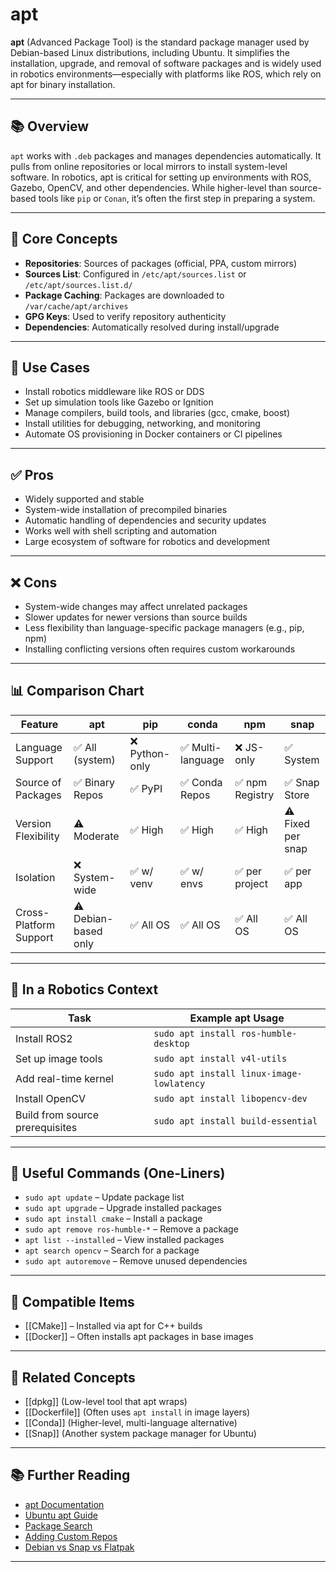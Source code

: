 # apt

**apt** (Advanced Package Tool) is the standard package manager used by Debian-based Linux distributions, including Ubuntu. It simplifies the installation, upgrade, and removal of software packages and is widely used in robotics environments—especially with platforms like ROS, which rely on apt for binary installation.

---

## 📚 Overview

`apt` works with `.deb` packages and manages dependencies automatically. It pulls from online repositories or local mirrors to install system-level software. In robotics, apt is critical for setting up environments with ROS, Gazebo, OpenCV, and other dependencies. While higher-level than source-based tools like `pip` or `Conan`, it’s often the first step in preparing a system.

---

## 🧠 Core Concepts

- **Repositories**: Sources of packages (official, PPA, custom mirrors)
- **Sources List**: Configured in `/etc/apt/sources.list` or `/etc/apt/sources.list.d/`
- **Package Caching**: Packages are downloaded to `/var/cache/apt/archives`
- **GPG Keys**: Used to verify repository authenticity
- **Dependencies**: Automatically resolved during install/upgrade

---

## 🧰 Use Cases

- Install robotics middleware like ROS or DDS
- Set up simulation tools like Gazebo or Ignition
- Manage compilers, build tools, and libraries (gcc, cmake, boost)
- Install utilities for debugging, networking, and monitoring
- Automate OS provisioning in Docker containers or CI pipelines

---

## ✅ Pros

- Widely supported and stable
- System-wide installation of precompiled binaries
- Automatic handling of dependencies and security updates
- Works well with shell scripting and automation
- Large ecosystem of software for robotics and development

---

## ❌ Cons

- System-wide changes may affect unrelated packages
- Slower updates for newer versions than source builds
- Less flexibility than language-specific package managers (e.g., pip, npm)
- Installing conflicting versions often requires custom workarounds

---

## 📊 Comparison Chart

| Feature                  | apt               | pip               | conda             | npm               | snap              |
|--------------------------|-------------------|-------------------|-------------------|-------------------|-------------------|
| Language Support         | ✅ All (system)    | ❌ Python-only     | ✅ Multi-language  | ❌ JS-only         | ✅ System          |
| Source of Packages       | ✅ Binary Repos    | ✅ PyPI            | ✅ Conda Repos     | ✅ npm Registry     | ✅ Snap Store       |
| Version Flexibility      | ⚠️ Moderate         | ✅ High            | ✅ High            | ✅ High            | ⚠️ Fixed per snap  |
| Isolation                | ❌ System-wide     | ✅ w/ venv         | ✅ w/ envs         | ✅ per project     | ✅ per app         |
| Cross-Platform Support   | ⚠️ Debian-based only | ✅ All OS       | ✅ All OS          | ✅ All OS          | ✅ All OS          |

---

## 🤖 In a Robotics Context

| Task                              | Example apt Usage                              |
|-----------------------------------|-------------------------------------------------|
| Install ROS2                      | `sudo apt install ros-humble-desktop`          |
| Set up image tools                | `sudo apt install v4l-utils`                   |
| Add real-time kernel              | `sudo apt install linux-image-lowlatency`      |
| Install OpenCV                    | `sudo apt install libopencv-dev`               |
| Build from source prerequisites   | `sudo apt install build-essential`             |

---

## 🔧 Useful Commands (One-Liners)

- `sudo apt update` – Update package list  
- `sudo apt upgrade` – Upgrade installed packages  
- `sudo apt install cmake` – Install a package  
- `sudo apt remove ros-humble-*` – Remove a package  
- `apt list --installed` – View installed packages  
- `apt search opencv` – Search for a package  
- `sudo apt autoremove` – Remove unused dependencies  

---

## 🔧 Compatible Items

- [[CMake]] – Installed via apt for C++ builds  
- [[Docker]] – Often installs apt packages in base images  

---

## 🔗 Related Concepts

- [[dpkg]] (Low-level tool that apt wraps)  
- [[Dockerfile]] (Often uses `apt install` in image layers)  
- [[Conda]] (Higher-level, multi-language alternative)  
- [[Snap]] (Another system package manager for Ubuntu)

---

## 📚 Further Reading

- [apt Documentation](https://wiki.debian.org/Apt)
- [Ubuntu apt Guide](https://help.ubuntu.com/community/AptGet/Howto)
- [Package Search](https://packages.ubuntu.com/)
- [Adding Custom Repos](https://linuxize.com/post/how-to-add-apt-repository-in-ubuntu/)
- [Debian vs Snap vs Flatpak](https://www.omgubuntu.co.uk/2020/06/deb-vs-snap-vs-flatpak)

---
